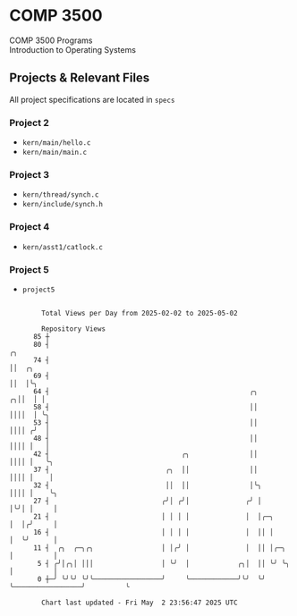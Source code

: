 # COMP 3500
COMP 3500 Programs  
Introduction to Operating Systems  
## Projects & Relevant Files
All project specifications are located in `specs`
### Project 2
- `kern/main/hello.c`
- `kern/main/main.c`
### Project 3
- `kern/thread/synch.c`
- `kern/include/synch.h`
### Project 4
- `kern/asst1/catlock.c`
### Project 5
- `project5`

```

        Total Views per Day from 2025-02-02 to 2025-05-02

        Repository Views
      85 ┼
      80 ┤                                                                               ╭╮
      74 ┤                                                                               ││  ╭╮
      69 ┤                                                                               ││  │╰╮
      64 ┤                                                  ╭╮                         ╭╮││  │ │
      58 ┤                                                  ││                         ││││  │ ╰╮
      53 ┤                                                  ││                         ││││ ╭╯  │
      48 ┤                                                  ││                         ││││ │   │
      42 ┤                                 ╭╮               ││                         ││││ │   ╰╮
      37 ┤                             ╭╮  ││               ││                         ││││ │    │
      32 ┤                             ││  ││               │╰╮                        ││││ │    ╰╮
      27 ┤                            ╭╯│ ╭╯│              ╭╯ │                        │╰╯│ │     │
      21 ┤                            │ │ │ │              │  │╭─╮                     │  │╭╯     │
      16 ┤                            │ │ │ │              │  ││ │                     │  ╰╯      │
      11 ┤  ╭╮  ╭─╮╭╮                 │ │╭╯ │              │  ││ │╭─╮                  │          │
       5 ┤ ╭╯│╭╮│ │││                 │ ╰╯  │            ╭╮│  ││ ╰╯ ╰╮                 │          │
       0 ┼─╯ ╰╯╰╯ ╰╯╰─────────────────╯     ╰────────────╯╰╯  ╰╯     ╰─────────────────╯          ╰

        Chart last updated - Fri May  2 23:56:47 2025 UTC
        
```
